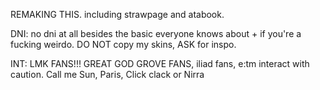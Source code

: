
REMAKING THIS. including strawpage and atabook.

DNI: no dni at all besides the basic everyone knows about + if you're a fucking weirdo.
DO NOT copy my skins, ASK for inspo.

INT: LMK FANS!!! GREAT GOD GROVE FANS, iliad fans, e:tm interact with caution.
Call me Sun, Paris, Click clack or Nirra
